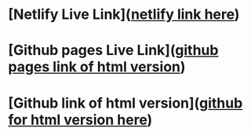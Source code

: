 # [Netlify Live Link]([netlify link here](https://sweet-kheer-e88e27.netlify.app))
# [Github pages Live Link]([github pages link of html version](https://jrwebbjr.github.io/fashion-blog-mockup/))
# [Github link of html version]([github for html version here](https://jrwebbjr.github.io/fashion-blog-mockup/))